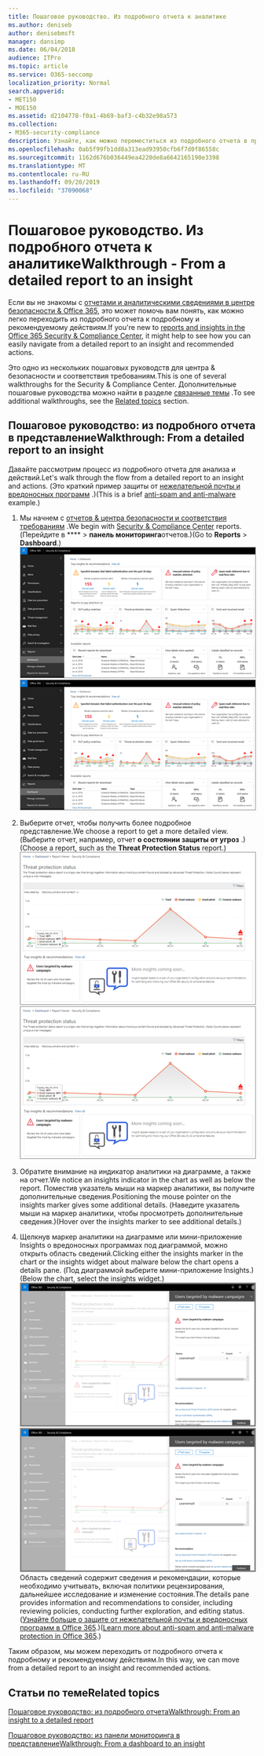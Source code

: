 ```yaml
---
title: Пошаговое руководство. Из подробного отчета к аналитике
ms.author: deniseb
author: denisebmsft
manager: dansimp
ms.date: 06/04/2018
audience: ITPro
ms.topic: article
ms.service: O365-seccomp
localization_priority: Normal
search.appverid:
- MET150
- MOE150
ms.assetid: d2104778-f0a1-4b69-baf3-c4b32e98a573
ms.collection:
- M365-security-compliance
description: Узнайте, как можно переместиться из подробного отчета в представление о рекомендуемых действиях в центре &amp; безопасности и соответствия требованиям.
ms.openlocfilehash: 0ab5f99fb1dd8a313ead93950cfb6f7d0f86558c
ms.sourcegitcommit: 1162d676b036449ea4220de8a6642165190e3398
ms.translationtype: MT
ms.contentlocale: ru-RU
ms.lasthandoff: 09/20/2019
ms.locfileid: "37090068"
---
```

# <a name="walkthrough---from-a-detailed-report-to-an-insight"></a><span data-ttu-id="e111c-103">Пошаговое руководство. Из подробного отчета к аналитике</span><span class="sxs-lookup"><span data-stu-id="e111c-103">Walkthrough - From a detailed report to an insight</span></span>

<span data-ttu-id="e111c-104">Если вы не знакомы с [отчетами и аналитическими сведениями в центре безопасности &amp; Office 365](reports-and-insights-in-security-and-compliance.md), это может помочь вам понять, как можно легко переходить из подробного отчета к подробному и рекомендуемому действиям.</span><span class="sxs-lookup"><span data-stu-id="e111c-104">If you're new to [reports and insights in the Office 365 Security &amp; Compliance Center](reports-and-insights-in-security-and-compliance.md), it might help to see how you can easily navigate from a detailed report to an insight and recommended actions.</span></span> 
  
<span data-ttu-id="e111c-105">Это одно из нескольких пошаговых руководств для центра &amp; безопасности и соответствия требованиям.</span><span class="sxs-lookup"><span data-stu-id="e111c-105">This is one of several walkthroughs for the Security &amp; Compliance Center.</span></span> <span data-ttu-id="e111c-106">Дополнительные пошаговые руководства можно найти в разделе [связанные темы](#related-topics) .</span><span class="sxs-lookup"><span data-stu-id="e111c-106">To see additional walkthroughs, see the [Related topics](#related-topics) section.</span></span> 
  
## <a name="walkthrough-from-a-detailed-report-to-an-insight"></a><span data-ttu-id="e111c-107">Пошаговое руководство: из подробного отчета в представление</span><span class="sxs-lookup"><span data-stu-id="e111c-107">Walkthrough: From a detailed report to an insight</span></span>

<span data-ttu-id="e111c-108">Давайте рассмотрим процесс из подробного отчета для анализа и действий.</span><span class="sxs-lookup"><span data-stu-id="e111c-108">Let's walk through the flow from a detailed report to an insight and actions.</span></span> <span data-ttu-id="e111c-109">(Это краткий пример защиты от [нежелательной почты и вредоносных программ](anti-spam-and-anti-malware-protection.md) .)</span><span class="sxs-lookup"><span data-stu-id="e111c-109">(This is a brief [anti-spam and anti-malware](anti-spam-and-anti-malware-protection.md) example.)</span></span> 
  
1. <span data-ttu-id="e111c-110">Мы начнем с [отчетов &amp; центра безопасности и соответствия требованиям](https://protection.office.com) .</span><span class="sxs-lookup"><span data-stu-id="e111c-110">We begin with [Security &amp; Compliance Center](https://protection.office.com) reports.</span></span> <span data-ttu-id="e111c-111">(Перейдите в \*\*\*\* \> **панель мониторинга**отчетов.)</span><span class="sxs-lookup"><span data-stu-id="e111c-111">(Go to **Reports** \> **Dashboard**.)</span></span> <br/><span data-ttu-id="e111c-112">![В центре безопасности &amp; и соответствия требованиям выберите панель мониторинга \> отчетов](../media/68f3bb7c-b4f7-4cca-904b-478643a93c94.png)</span><span class="sxs-lookup"><span data-stu-id="e111c-112">![In the Security &amp; Compliance Center, go to Reports \> Dashboard](../media/68f3bb7c-b4f7-4cca-904b-478643a93c94.png)</span></span>
  
2. <span data-ttu-id="e111c-113">Выберите отчет, чтобы получить более подробное представление.</span><span class="sxs-lookup"><span data-stu-id="e111c-113">We choose a report to get a more detailed view.</span></span> <span data-ttu-id="e111c-114">(Выберите отчет, например, отчет **о состоянии защиты от угроз** .)</span><span class="sxs-lookup"><span data-stu-id="e111c-114">(Choose a report, such as the **Threat Protection Status** report.)</span></span><br/><span data-ttu-id="e111c-115">![Отчет о состоянии защиты от угроз, в котором отображается аналитика](../media/f47d7dbd-816a-47ba-b8db-53919fbed192.png)</span><span class="sxs-lookup"><span data-stu-id="e111c-115">![Threat Protection Status report showing insights](../media/f47d7dbd-816a-47ba-b8db-53919fbed192.png)</span></span>
  
3. <span data-ttu-id="e111c-116">Обратите внимание на индикатор аналитики на диаграмме, а также на отчет.</span><span class="sxs-lookup"><span data-stu-id="e111c-116">We notice an insights indicator in the chart as well as below the report.</span></span> <span data-ttu-id="e111c-117">Поместив указатель мыши на маркер аналитики, вы получите дополнительные сведения.</span><span class="sxs-lookup"><span data-stu-id="e111c-117">Positioning the mouse pointer on the insights marker gives some additional details.</span></span> <span data-ttu-id="e111c-118">(Наведите указатель мыши на маркер аналитики, чтобы просмотреть дополнительные сведения.)</span><span class="sxs-lookup"><span data-stu-id="e111c-118">(Hover over the insights marker to see additional details.)</span></span>
    
4. <span data-ttu-id="e111c-119">Щелкнув маркер аналитики на диаграмме или мини-приложение Insights о вредоносных программах под диаграммой, можно открыть область сведений.</span><span class="sxs-lookup"><span data-stu-id="e111c-119">Clicking either the insights marker in the chart or the insights widget about malware below the chart opens a details pane.</span></span> <span data-ttu-id="e111c-120">(Под диаграммой выберите мини-приложение Insights.)</span><span class="sxs-lookup"><span data-stu-id="e111c-120">(Below the chart, select the insights widget.)</span></span><br/><span data-ttu-id="e111c-121">![Сведения об вредоносных программах](../media/2c8bccc5-ca4e-4bb9-ad4c-55fcee0535b7.png)</span><span class="sxs-lookup"><span data-stu-id="e111c-121">![Details for insights about malware](../media/2c8bccc5-ca4e-4bb9-ad4c-55fcee0535b7.png)</span></span><br/><span data-ttu-id="e111c-122">Область сведений содержит сведения и рекомендации, которые необходимо учитывать, включая политики рецензирования, дальнейшее исследование и изменение состояния.</span><span class="sxs-lookup"><span data-stu-id="e111c-122">The details pane provides information and recommendations to consider, including reviewing policies, conducting further exploration, and editing status.</span></span> <span data-ttu-id="e111c-123">([Узнайте больше о защите от нежелательной почты и вредоносных программ в Office 365](anti-spam-and-anti-malware-protection.md).)</span><span class="sxs-lookup"><span data-stu-id="e111c-123">([Learn more about anti-spam and anti-malware protection in Office 365](anti-spam-and-anti-malware-protection.md).)</span></span>
    
<span data-ttu-id="e111c-124">Таким образом, мы можем переходить от подробного отчета к подробному и рекомендуемому действиям.</span><span class="sxs-lookup"><span data-stu-id="e111c-124">In this way, we can move from a detailed report to an insight and recommended actions.</span></span> 
  
## <a name="related-topics"></a><span data-ttu-id="e111c-125">Статьи по теме</span><span class="sxs-lookup"><span data-stu-id="e111c-125">Related topics</span></span>

[<span data-ttu-id="e111c-126">Пошаговое руководство: из подробного отчета</span><span class="sxs-lookup"><span data-stu-id="e111c-126">Walkthrough: From an insight to a detailed report</span></span>](from-an-insight-to-a-detailed-report.md)
  
[<span data-ttu-id="e111c-127">Пошаговое руководство: из панели мониторинга в представление</span><span class="sxs-lookup"><span data-stu-id="e111c-127">Walkthrough: From a dashboard to an insight</span></span>](from-a-dashboard-to-an-insight.md)
  

